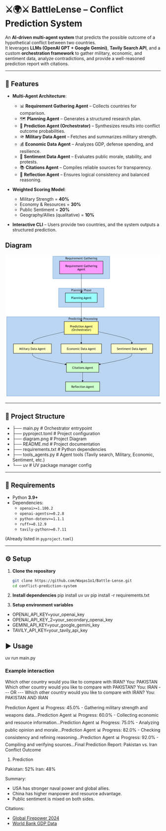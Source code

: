 # ⚔️🌍⚔️ BattleLense – Conflict Prediction System

An **AI-driven multi-agent system** that predicts the possible outcome of a hypothetical conflict between two countries.  
It leverages **LLMs (OpenAI GPT + Google Gemini)**, **Tavily Search API**, and a custom **orchestration framework** to gather military, economic, and sentiment data, analyze contradictions, and provide a well-reasoned prediction report with citations.

---

## 🚀 Features
- **Multi-Agent Architecture**:
  - 📊 **Requirement Gathering Agent** – Collects countries for comparison.  
  - 🗺 **Planning Agent** – Generates a structured research plan.  
  - 🎯 **Prediction Agent (Orchestrator)** – Synthesizes results into conflict outcome probabilities.  
  - 🪖 **Military Data Agent** – Fetches and summarizes military strength.  
  - 💰 **Economic Data Agent** – Analyzes GDP, defense spending, and resilience.  
  - 📰 **Sentiment Data Agent** – Evaluates public morale, stability, and protests.  
  - 📚 **Citations Agent** – Compiles reliable sources for transparency.  
  - 🔎 **Reflection Agent** – Ensures logical consistency and balanced reasoning.  

- **Weighted Scoring Model**:  
  - Military Strength = **40%**  
  - Economy & Resources = **30%**  
  - Public Sentiment = **20%**  
  - Geography/Allies (qualitative) = **10%**  

- **Interactive CLI** – Users provide two countries, and the system outputs a structured prediction.

## Diagram
[![Conflict Outcome Prediction – System Diagram](diagram.png)](diagram.png)

---

## 📂 Project Structure
- ├── main.py # Orchestrator entrypoint
- ├── pyproject.toml # Project configuration
- ├── diagram.png # Project Diagram
- ├── README.md # Project documentation
- ├── requirements.txt # Python dependencies
- ├── tools_agents.py # Agent tools (Tavily search, Military, Economic, Sentiment, etc.)
- └── uv # UV package manager config

---

## 🔑 Requirements
- Python **3.9+**
- Dependencies:
  - `openai>=1.100.2`
  - `openai-agents>=0.2.8`
  - `python-dotenv>=1.1.1`
  - `ruff>=0.12.9`
  - `tavily-python>=0.7.11`

(Already listed in `pyproject.toml`)

---

## ⚙️ Setup

1. **Clone the repository**
   ```bash
   git clone https://github.com/Waqas1o1/Battle-Lense.git
   cd conflict-prediction-system

2. **Install dependencies**
pip install uv
uv pip install -r requirements.txt


3. **Setup environment variables**
- OPENAI_API_KEY=your_openai_key
- OPENAI_API_KEY_2=your_secondary_openai_key
- GEMINI_API_KEY=your_google_gemini_key
- TAVILY_API_KEY=your_tavily_api_key

## ▶️ Usage
uv run main.py

### Example interaction
Which other country would you like to compare with IRAN?
You: PAKISTAN
Which other country would you like to compare with PAKISTAN?
You: IRAN
--- OR ---
Which other country would you like to compare with IRAN?
You: PAKISTAN AND IRAN

Prediction Agent
📊 Progress: 45.0% - Gathering military strength and weapons data...Prediction Agent
📊 Progress: 60.0% - Collecting economic and resource information...Prediction Agent
📊 Progress: 75.0% - Analyzing public opinion and morale...Prediction Agent
📊 Progress: 82.0% - Checking consistency and refining reasoning...Prediction Agent
📊 Progress: 92.0% - Compiling and verifying sources...Final Prediction Report: Pakistan vs. Iran Conflict Outcome

1. Prediction

Pakistan: 52%
Iran: 48%

Summary:
- USA has stronger naval power and global allies.
- China has higher manpower and resource advantage.
- Public sentiment is mixed on both sides.

Citations:
- [Global Firepower 2024](https://www.globalfirepower.com/)
- [World Bank GDP Data](https://data.worldbank.org/)